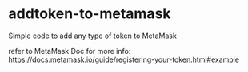 # addtoken-to-metamask
Simple code to add any type of token to MetaMask

refer to MetaMask Doc for more info: https://docs.metamask.io/guide/registering-your-token.html#example
